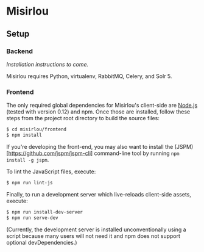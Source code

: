 # Misirlou

## Setup

### Backend

*Installation instructions to come.*

Misirlou requires Python, virtualenv, RabbitMQ, Celery, and Solr 5.

### Frontend

The only required global dependencies for Misirlou's client-side are [Node.js](https://nodejs.org/) (tested
with version 0.12) and npm. Once those are installed, follow these steps from the project root directory to build
the source files:

```sh
$ cd misirlou/frontend
$ npm install
```

If you're developing the front-end, you may also want to install the (JSPM)[https://github.com/jspm/jspm-cli]
command-line tool by running `npm install -g jspm`.

To lint the JavaScript files, execute:

```sh
$ npm run lint-js
```

Finally, to run a development server which live-reloads client-side assets, execute:

```sh
$ npm run install-dev-server
$ npm run serve-dev
```

(Currently, the development server is installed unconventionally using a script because many users will not need
it and npm does not support optional devDependencies.)
